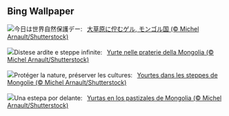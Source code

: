 ## Bing Wallpaper
![](https://www.bing.com/th?id=OHR.MongoliaYurts_JA-JP0052773408_UHD.jpg&w=1000)今日は世界自然保護デー:&nbsp;&ensp;[大草原に佇むゲル,  モンゴル国 (© Michel Arnault/Shutterstock)](https://www.bing.com/th?id=OHR.MongoliaYurts_JA-JP0052773408_UHD.jpg)
<br><br/>
![](https://www.bing.com/th?id=OHR.MongoliaYurts_IT-IT8478321001_UHD.jpg&w=1000)Distese ardite e steppe infinite:&nbsp;&ensp;[Yurte nelle praterie della Mongolia (© Michel Arnault/Shutterstock)](https://www.bing.com/th?id=OHR.MongoliaYurts_IT-IT8478321001_UHD.jpg)
<br><br/>
![](https://www.bing.com/th?id=OHR.MongoliaYurts_FR-FR7003855662_UHD.jpg&w=1000)Protéger la nature, préserver les cultures:&nbsp;&ensp;[Yourtes dans les steppes de Mongolie (© Michel Arnault/Shutterstock)](https://www.bing.com/th?id=OHR.MongoliaYurts_FR-FR7003855662_UHD.jpg)
<br><br/>
![](https://www.bing.com/th?id=OHR.MongoliaYurts_ES-ES3504301374_UHD.jpg&w=1000)Una estepa por delante:&nbsp;&ensp;[Yurtas en los pastizales de Mongolia (© Michel Arnault/Shutterstock)](https://www.bing.com/th?id=OHR.MongoliaYurts_ES-ES3504301374_UHD.jpg)
<br><br/>
